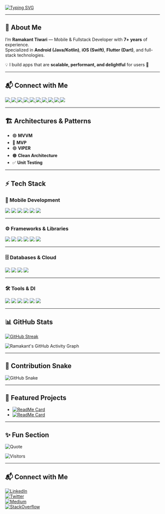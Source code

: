[![Typing SVG](https://readme-typing-svg.demolab.com?font=Fira+Code&pause=800&color=36BCF7&width=600&lines=$+flutter+clean;$+flutter+pub+get;Hi,+I'm+Ramakant+Tiwari;Mobile+%26+Fullstack+Specialist;7%2B+years+experience)](https://git.io/typing-svg)

---

## 👋 About Me  
I’m **Ramakant Tiwari** — Mobile & Fullstack Developer with **7+ years** of experience.  
Specialized in **Android (Java/Kotlin)**, **iOS (Swift)**, **Flutter (Dart)**, and full-stack technologies.  

💡 I build apps that are **scalable, performant, and delightful** for users 🚀  

---

## 📬 Connect with Me  

<p>
  <a href="mailto:tech.ramakanttiwari@gmail.com">
    <img src="https://img.shields.io/badge/Email-D14836?style=for-the-badge&logo=gmail&logoColor=white" />
  </a>
  <a href="https://linkedin.com/in/tech-ramakant">
    <img src="https://img.shields.io/badge/LinkedIn-0A66C2?style=for-the-badge&logo=linkedin&logoColor=white" />
  </a>
  <a href="https://x.com/tech_ramakant">
    <img src="https://img.shields.io/badge/Twitter-1DA1F2?style=for-the-badge&logo=twitter&logoColor=white" />
  </a>
  <a href="https://medium.com/@tech.ramakant">
    <img src="https://img.shields.io/badge/Medium-000000?style=for-the-badge&logo=medium&logoColor=white" />
  </a>
  <a href="https://stackoverflow.com/users/28200428/tech-ramakant">
    <img src="https://img.shields.io/badge/StackOverflow-F58025?style=for-the-badge&logo=stackoverflow&logoColor=white" />
  </a>
  <a href="https://www.youtube.com/@Tech.Ramakant">
    <img src="https://img.shields.io/badge/YouTube-FF0000?style=for-the-badge&logo=youtube&logoColor=white" />
  </a>
  <a href="https://instagram.com/tech.ramakant">
    <img src="https://img.shields.io/badge/Instagram-E4405F?style=for-the-badge&logo=instagram&logoColor=white" />
  </a>
  <a href="https://facebook.com/tech.ramakant">
    <img src="https://img.shields.io/badge/Facebook-1877F2?style=for-the-badge&logo=facebook&logoColor=white" />
  </a>
  <a href="https://t.me/techramakant">
    <img src="https://img.shields.io/badge/Telegram-26A5E4?style=for-the-badge&logo=telegram&logoColor=white" />
  </a>
  <a href="https://discord.com/users/tech.ramakant">
    <img src="https://img.shields.io/badge/Discord-5865F2?style=for-the-badge&logo=discord&logoColor=white" />
  </a>
</p>

---

## 🏗️ Architectures & Patterns  

- 🟢 **MVVM** 
- 🔵 **MVP** 
- 🟣 **VIPER**  
- 🟠 **Clean Architecture**  
- ✅ **Unit Testing**  

---

## ⚡ Tech Stack  

### 📱 Mobile Development  
<p>
  <img src="https://img.shields.io/badge/Flutter-02569B?style=for-the-badge&logo=flutter&logoColor=white" />
  <img src="https://img.shields.io/badge/Android-3DDC84?style=for-the-badge&logo=android&logoColor=white" />
  <img src="https://img.shields.io/badge/iOS-000000?style=for-the-badge&logo=apple&logoColor=white" />
  <img src="https://img.shields.io/badge/Kotlin%20Multiplatform-7F52FF?style=for-the-badge&logo=kotlin&logoColor=white" />
  <img src="https://img.shields.io/badge/Jetpack%20Compose-4285F4?style=for-the-badge&logo=jetpackcompose&logoColor=white" />
  <img src="https://img.shields.io/badge/SwiftUI-0D96F6?style=for-the-badge&logo=swift&logoColor=white" />
</p>

---

### ⚙️ Frameworks & Libraries  
<p>
  <img src="https://img.shields.io/badge/Spring%20Boot-6DB33F?style=for-the-badge&logo=springboot&logoColor=white" />
  <img src="https://img.shields.io/badge/Laravel-FF2D20?style=for-the-badge&logo=laravel&logoColor=white" />
  <img src="https://img.shields.io/badge/Django-092E20?style=for-the-badge&logo=django&logoColor=white" />
  <img src="https://img.shields.io/badge/React-20232a?style=for-the-badge&logo=react&logoColor=61DAFB" />
  <img src="https://img.shields.io/badge/Node.js-339933?style=for-the-badge&logo=nodedotjs&logoColor=white" />
  <img src="https://img.shields.io/badge/Shopify-7AB55C?style=for-the-badge&logo=shopify&logoColor=white" />
</p>

---

### 🗄️ Databases & Cloud  
<p>
  <img src="https://img.shields.io/badge/PostgreSQL-316192?style=for-the-badge&logo=postgresql&logoColor=white" />
  <img src="https://img.shields.io/badge/MongoDB-47A248?style=for-the-badge&logo=mongodb&logoColor=white" />
  <img src="https://img.shields.io/badge/Firebase-FFCA28?style=for-the-badge&logo=firebase&logoColor=black" />
  <img src="https://img.shields.io/badge/AWS-232F3E?style=for-the-badge&logo=amazonaws&logoColor=white" />
</p>

---

### 🛠️ Tools & DI  
<p>
  <img src="https://img.shields.io/badge/Dagger-EC2025?style=for-the-badge&logo=google&logoColor=white" />
  <img src="https://img.shields.io/badge/Koin-7F52FF?style=for-the-badge&logo=kotlin&logoColor=white" />
  <img src="https://img.shields.io/badge/XML-FF6600?style=for-the-badge&logo=xml&logoColor=white" />
  <img src="https://img.shields.io/badge/VS%20Code-0078d7?style=for-the-badge&logo=visual-studio-code&logoColor=white" />
  <img src="https://img.shields.io/badge/Android%20Studio-3DDC84?style=for-the-badge&logo=android-studio&logoColor=white" />
  <img src="https://img.shields.io/badge/PyCharm-21D789?style=for-the-badge&logo=pycharm&logoColor=black" />
</p>

---

## 📊 GitHub Stats  

[![GitHub Streak](https://streak-stats.demolab.com?user=tech-ramakant&theme=tokyonight&hide_border=true)](https://git.io/streak-stats)  

![Ramakant's GitHub Activity Graph](https://github-readme-activity-graph.vercel.app/graph?username=tech-ramakant&theme=tokyo-night)  

---

## 🐍 Contribution Snake  

![GitHub Snake](https://raw.githubusercontent.com/tech-ramakant/tech-ramakant/output/github-contribution-grid-snake.svg)

---

## 🚀 Featured Projects  

- [![ReadMe Card](https://github-readme-stats.vercel.app/api/pin/?username=tech-ramakant&repo=clean_architecture_sample&theme=tokyonight)](https://github.com/tech-ramakant/clean_architecture_sample)  
- [![ReadMe Card](https://github-readme-stats.vercel.app/api/pin/?username=tech-ramakant&repo=simple_firebase_todo&theme=tokyonight)](https://github.com/tech-ramakant/simple_firebase_todo)  

---

## ✨ Fun Section  

![Quote](https://quotes-github-readme.vercel.app/api?type=horizontal&theme=tokyonight)  

![Visitors](https://komarev.com/ghpvc/?username=tech-ramakant&label=Profile%20views&color=0e75b6&style=flat)

---

## 📬 Connect with Me  

[![LinkedIn](https://img.shields.io/badge/LinkedIn-0A66C2?style=for-the-badge&logo=linkedin&logoColor=white)](https://linkedin.com/in/tech-ramakant)  
[![Twitter](https://img.shields.io/badge/Twitter-1DA1F2?style=for-the-badge&logo=twitter&logoColor=white)](https://x.com/tech_ramakant)  
[![Medium](https://img.shields.io/badge/Medium-000000?style=for-the-badge&logo=medium&logoColor=white)](https://medium.com/@tech.ramakant)  
[![StackOverflow](https://img.shields.io/badge/StackOverflow-F58025?style=for-the-badge&logo=stackoverflow&logoColor=white)](https://stackoverflow.com/users/28200428/tech-ramakant)  
